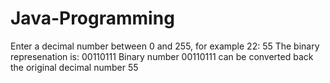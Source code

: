 Java-Programming
================
Enter a decimal number between 0 and 255, for example 22: 55
The binary represenation is: 00110111
Binary number 00110111 can be converted back the original decimal number 55
